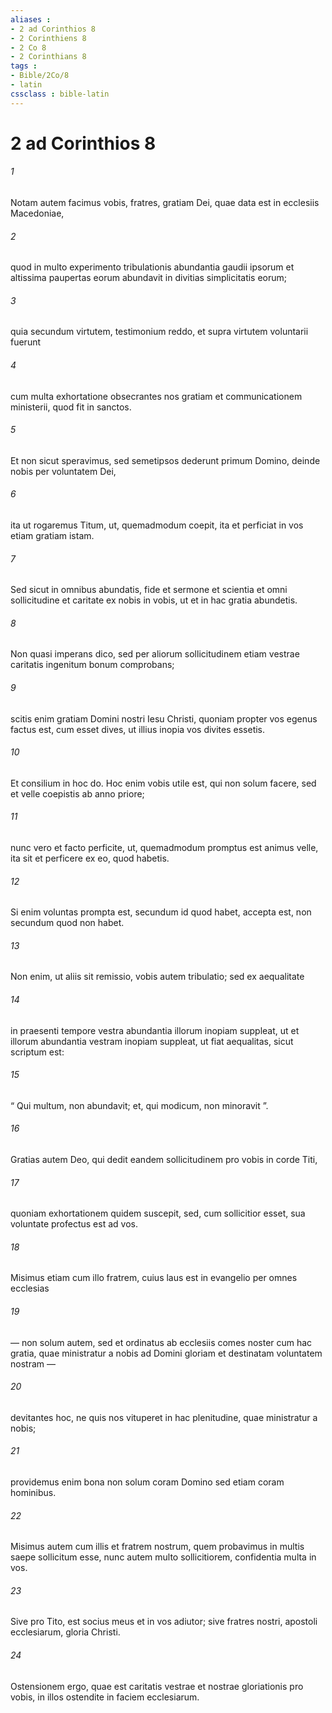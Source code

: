```yaml
---
aliases : 
- 2 ad Corinthios 8
- 2 Corinthiens 8
- 2 Co 8
- 2 Corinthians 8
tags : 
- Bible/2Co/8
- latin
cssclass : bible-latin
---
```


# 2 ad Corinthios 8

###### 1
Notam autem facimus vobis, fratres, gratiam Dei, quae data est in ecclesiis Macedoniae, 
###### 2
quod in multo experimento tribulationis abundantia gaudii ipsorum et altissima paupertas eorum abundavit in divitias simplicitatis eorum; 
###### 3
quia secundum virtutem, testimonium reddo, et supra virtutem voluntarii fuerunt 
###### 4
cum multa exhortatione obsecrantes nos gratiam et communicationem ministerii, quod fit in sanctos. 
###### 5
Et non sicut speravimus, sed semetipsos dederunt primum Domino, deinde nobis per voluntatem Dei, 
###### 6
ita ut rogaremus Titum, ut, quemadmodum coepit, ita et perficiat in vos etiam gratiam istam.
###### 7
Sed sicut in omnibus abundatis, fide et sermone et scientia et omni sollicitudine et caritate ex nobis in vobis, ut et in hac gratia abundetis. 
###### 8
Non quasi imperans dico, sed per aliorum sollicitudinem etiam vestrae caritatis ingenitum bonum comprobans; 
###### 9
scitis enim gratiam Domini nostri Iesu Christi, quoniam propter vos egenus factus est, cum esset dives, ut illius inopia vos divites essetis. 
###### 10
Et consilium in hoc do. Hoc enim vobis utile est, qui non solum facere, sed et velle coepistis ab anno priore; 
###### 11
nunc vero et facto perficite, ut, quemadmodum promptus est animus velle, ita sit et perficere ex eo, quod habetis. 
###### 12
Si enim voluntas prompta est, secundum id quod habet, accepta est, non secundum quod non habet. 
###### 13
Non enim, ut aliis sit remissio, vobis autem tribulatio; sed ex aequalitate 
###### 14
in praesenti tempore vestra abundantia illorum inopiam suppleat, ut et illorum abundantia vestram inopiam suppleat, ut fiat aequalitas, sicut scriptum est: 
###### 15
“ Qui multum, non abundavit; et, qui modicum, non minoravit ”.
###### 16
Gratias autem Deo, qui dedit eandem sollicitudinem pro vobis in corde Titi, 
###### 17
quoniam exhortationem quidem suscepit, sed, cum sollicitior esset, sua voluntate profectus est ad vos. 
###### 18
Misimus etiam cum illo fratrem, cuius laus est in evangelio per omnes ecclesias 
###### 19
— non solum autem, sed et ordinatus ab ecclesiis comes noster cum hac gratia, quae ministratur a nobis ad Domini gloriam et destinatam voluntatem nostram — 
###### 20
devitantes hoc, ne quis nos vituperet in hac plenitudine, quae ministratur a nobis; 
###### 21
providemus enim bona non solum coram Domino sed etiam coram hominibus. 
###### 22
Misimus autem cum illis et fratrem nostrum, quem probavimus in multis saepe sollicitum esse, nunc autem multo sollicitiorem, confidentia multa in vos.
###### 23
Sive pro Tito, est socius meus et in vos adiutor; sive fratres nostri, apostoli ecclesiarum, gloria Christi. 
###### 24
Ostensionem ergo, quae est caritatis vestrae et nostrae gloriationis pro vobis, in illos ostendite in faciem ecclesiarum.
